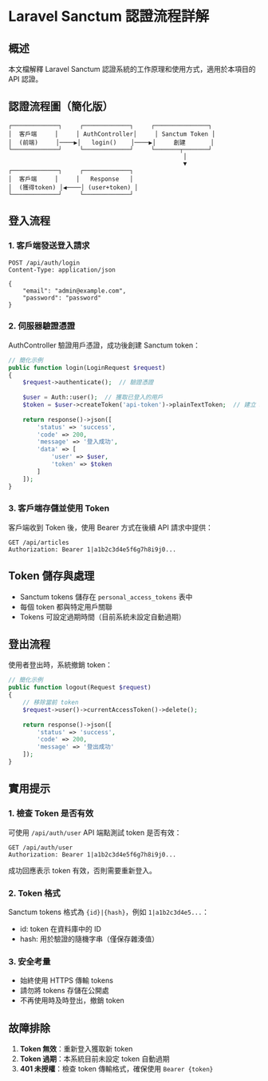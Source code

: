 # Laravel Sanctum 認證流程詳解

## 概述

本文檔解釋 Laravel Sanctum 認證系統的工作原理和使用方式，適用於本項目的 API 認證。

## 認證流程圖（簡化版）

```
┌─────────────┐     ┌─────────────┐     ┌───────────────┐
│  客戶端     │     │ AuthController│     │ Sanctum Token │
│  (前端)     │────▶│   login()    │────▶│     創建       │
└─────────────┘     └─────────────┘     └───────┬───────┘
                                                 │
                                                 ▼
┌─────────────┐     ┌─────────────┐
│  客戶端     │     │   Response   │
│  (獲得token) │◀────│ (user+token) │
└─────────────┘     └─────────────┘
```

## 登入流程

### 1. 客戶端發送登入請求

```
POST /api/auth/login
Content-Type: application/json

{
    "email": "admin@example.com",
    "password": "password"
}
```

### 2. 伺服器驗證憑證

AuthController 驗證用戶憑證，成功後創建 Sanctum token：

```php
// 簡化示例
public function login(LoginRequest $request)
{
    $request->authenticate();  // 驗證憑證
    
    $user = Auth::user();  // 獲取已登入的用戶
    $token = $user->createToken('api-token')->plainTextToken;  // 建立 Sanctum token
    
    return response()->json([
        'status' => 'success',
        'code' => 200,
        'message' => '登入成功',
        'data' => [
            'user' => $user,
            'token' => $token
        ]
    ]);
}
```

### 3. 客戶端存儲並使用 Token

客戶端收到 Token 後，使用 Bearer 方式在後續 API 請求中提供：

```
GET /api/articles
Authorization: Bearer 1|a1b2c3d4e5f6g7h8i9j0...
```

## Token 儲存與處理

- Sanctum tokens 儲存在 `personal_access_tokens` 表中
- 每個 token 都與特定用戶關聯
- Tokens 可設定過期時間（目前系統未設定自動過期）

## 登出流程

使用者登出時，系統撤銷 token：

```php
// 簡化示例
public function logout(Request $request)
{
    // 移除當前 token
    $request->user()->currentAccessToken()->delete();
    
    return response()->json([
        'status' => 'success',
        'code' => 200,
        'message' => '登出成功'
    ]);
}
```

## 實用提示

### 1. 檢查 Token 是否有效

可使用 `/api/auth/user` API 端點測試 token 是否有效：

```
GET /api/auth/user
Authorization: Bearer 1|a1b2c3d4e5f6g7h8i9j0...
```

成功回應表示 token 有效，否則需要重新登入。

### 2. Token 格式

Sanctum tokens 格式為 `{id}|{hash}`，例如 `1|a1b2c3d4e5...`：
- id: token 在資料庫中的 ID
- hash: 用於驗證的隨機字串（僅保存雜湊值）

### 3. 安全考量

- 始終使用 HTTPS 傳輸 tokens
- 請勿將 tokens 存儲在公開處
- 不再使用時及時登出，撤銷 token

## 故障排除

1. **Token 無效**：重新登入獲取新 token
2. **Token 過期**：本系統目前未設定 token 自動過期
3. **401 未授權**：檢查 token 傳輸格式，確保使用 `Bearer {token}` 